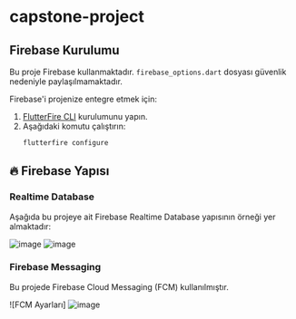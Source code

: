 # capstone-project


## Firebase Kurulumu

Bu proje Firebase kullanmaktadır. `firebase_options.dart` dosyası güvenlik nedeniyle paylaşılmamaktadır.

Firebase'i projenize entegre etmek için:
1. [FlutterFire CLI](https://firebase.flutter.dev/docs/cli/) kurulumunu yapın.
2. Aşağıdaki komutu çalıştırın:
   ```bash
   flutterfire configure


## 🔥 Firebase Yapısı

### Realtime Database
Aşağıda bu projeye ait Firebase Realtime Database yapısının örneği yer almaktadır:

![image](https://github.com/user-attachments/assets/a8d77085-b416-4a9a-bd7b-60a0cf268aa7)
![image](https://github.com/user-attachments/assets/146544fd-c868-4b31-b2e6-c4bff44bc201)



### Firebase Messaging
Bu projede Firebase Cloud Messaging (FCM) kullanılmıştır.

![FCM Ayarları] 
![image](https://github.com/user-attachments/assets/55d66f54-c9c5-4234-9254-014dc7ef612a)


